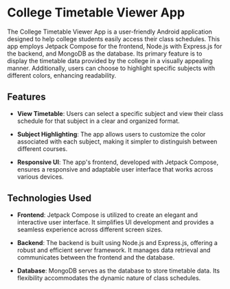 # College Timetable Viewer App

The College Timetable Viewer App is a user-friendly Android application designed to help college students easily access their class schedules. This app employs Jetpack Compose for the frontend, Node.js with Express.js for the backend, and MongoDB as the database. Its primary feature is to display the timetable data provided by the college in a visually appealing manner. Additionally, users can choose to highlight specific subjects with different colors, enhancing readability.

## Features

- **View Timetable**: Users can select a specific subject and view their class schedule for that subject in a clear and organized format.

- **Subject Highlighting**: The app allows users to customize the color associated with each subject, making it simpler to distinguish between different courses.

- **Responsive UI**: The app's frontend, developed with Jetpack Compose, ensures a responsive and adaptable user interface that works across various devices.

## Technologies Used

- **Frontend**: Jetpack Compose is utilized to create an elegant and interactive user interface. It simplifies UI development and provides a seamless experience across different screen sizes.

- **Backend**: The backend is built using Node.js and Express.js, offering a robust and efficient server framework. It manages data retrieval and communicates between the frontend and the database.

- **Database**: MongoDB serves as the database to store timetable data. Its flexibility accommodates the dynamic nature of class schedules.



